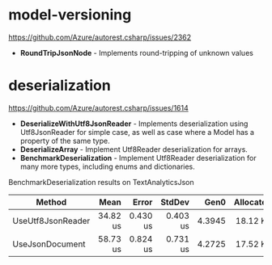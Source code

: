 # model-versioning
https://github.com/Azure/autorest.csharp/issues/2362

- **RoundTripJsonNode** - Implements round-tripping of unknown values 

# deserialization
https://github.com/Azure/autorest.csharp/issues/1614

- **DeserializeWithUtf8JsonReader** - Implements deserialization using Utf8JsonReader for simple case, as well as case where a Model has a property of the same type.
- **DeserializeArray** - Implement Utf8Reader deserialization for arrays.
- **BenchmarkDeserialization** - Implement Utf8Reader deserialization for many more types, including enums and dictionaries.

BenchmarkDeserialization results on TextAnalyticsJson

|            Method |     Mean |    Error |   StdDev |   Gen0 | Allocated |
|------------------ |---------:|---------:|---------:|-------:|----------:|
| UseUtf8JsonReader | 34.82 us | 0.430 us | 0.403 us | 4.3945 |  18.12 KB |
|   UseJsonDocument | 58.73 us | 0.824 us | 0.731 us | 4.2725 |  17.52 KB |
